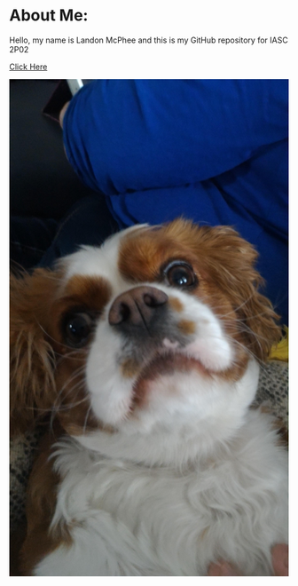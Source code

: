 # About Me:

  Hello, my name is Landon McPhee and this is my GitHub repository for IASC 2P02
  
  [Click Here](Blog)

![](https://github.com/LandonAM/ISAC-2P02/blob/master/images/Portia.jpg)
